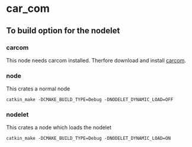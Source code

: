 # car_com

## To build option for the nodelet
### carcom
This node needs carcom installed. Therfore download and install [carcom](https://github.com/mx-car/carcom).
### node
This crates a normal node
```
catkin_make -DCMAKE_BUILD_TYPE=Debug -DNODELET_DYNAMIC_LOAD=OFF
```
### nodelet
This crates a node which loads the nodelet
```
catkin_make -DCMAKE_BUILD_TYPE=Debug -DNODELET_DYNAMIC_LOAD=ON
```
